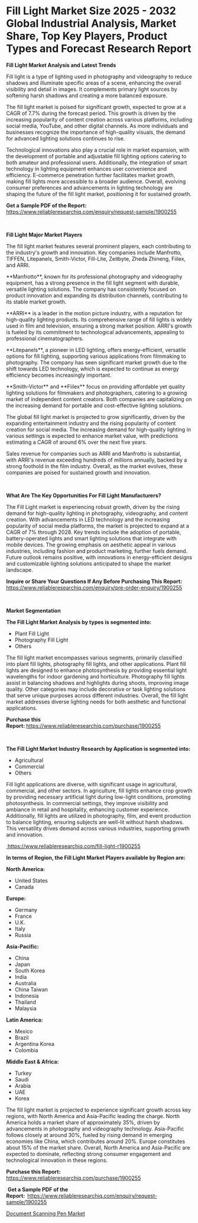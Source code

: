 <p><h1>Fill Light Market Size 2025 - 2032 Global Industrial Analysis, Market Share, Top Key Players, Product Types and Forecast Research Report</h1></p><p><strong>Fill Light Market Analysis and Latest Trends</strong></p>
<p><p>Fill light is a type of lighting used in photography and videography to reduce shadows and illuminate specific areas of a scene, enhancing the overall visibility and detail in images. It complements primary light sources by softening harsh shadows and creating a more balanced exposure.</p><p>The fill light market is poised for significant growth, expected to grow at a CAGR of 7.7% during the forecast period. This growth is driven by the increasing popularity of content creation across various platforms, including social media, YouTube, and other digital channels. As more individuals and businesses recognize the importance of high-quality visuals, the demand for advanced lighting solutions continues to rise.</p><p>Technological innovations also play a crucial role in market expansion, with the development of portable and adjustable fill lighting options catering to both amateur and professional users. Additionally, the integration of smart technology in lighting equipment enhances user convenience and efficiency. E-commerce penetration further facilitates market growth, making fill lights more accessible to a broader audience. Overall, evolving consumer preferences and advancements in lighting technology are shaping the future of the fill light market, positioning it for sustained growth.</p></p>
<p><strong>Get a Sample PDF of the Report:&nbsp;</strong> <a href="https://www.reliableresearchiq.com/enquiry/request-sample/1900255?utm_campaign=2230&utm_medium=2&utm_source=Github&utm_content=ia&utm_term=09022025&utm_id=fill-light">https://www.reliableresearchiq.com/enquiry/request-sample/1900255</a></p>
<p>&nbsp;</p>
<p><strong>Fill Light Major Market Players</strong></p>
<p><p>The fill light market features several prominent players, each contributing to the industry's growth and innovation. Key companies include Manfrotto, TIFFEN, Litepanels, Smith-Victor, Fill-Lite, Zeitbyte, Zheda Zhineng, Fiilex, and ARRI.</p><p>**Manfrotto**, known for its professional photography and videography equipment, has a strong presence in the fill light segment with durable, versatile lighting solutions. The company has consistently focused on product innovation and expanding its distribution channels, contributing to its stable market growth.</p><p>**ARRI** is a leader in the motion picture industry, with a reputation for high-quality lighting products. Its comprehensive range of fill lights is widely used in film and television, ensuring a strong market position. ARRI's growth is fueled by its commitment to technological advancements, appealing to professional cinematographers.</p><p>**Litepanels**, a pioneer in LED lighting, offers energy-efficient, versatile options for fill lighting, supporting various applications from filmmaking to photography. The company has seen significant market growth due to the shift towards LED technology, which is expected to continue as energy efficiency becomes increasingly important.</p><p>**Smith-Victor** and **Fiilex** focus on providing affordable yet quality lighting solutions for filmmakers and photographers, catering to a growing market of independent content creators. Both companies are capitalizing on the increasing demand for portable and cost-effective lighting solutions.</p><p>The global fill light market is projected to grow significantly, driven by the expanding entertainment industry and the rising popularity of content creation for social media. The increasing demand for high-quality lighting in various settings is expected to enhance market value, with predictions estimating a CAGR of around 6% over the next five years.</p><p>Sales revenue for companies such as ARRI and Manfrotto is substantial, with ARRI's revenue exceeding hundreds of millions annually, backed by a strong foothold in the film industry. Overall, as the market evolves, these companies are poised for sustained growth and innovation.</p></p>
<p>&nbsp;</p>
<p><strong>What Are The Key Opportunities For Fill Light Manufacturers?</strong></p>
<p><p>The Fill Light market is experiencing robust growth, driven by the rising demand for high-quality lighting in photography, videography, and content creation. With advancements in LED technology and the increasing popularity of social media platforms, the market is projected to expand at a CAGR of 7% through 2028. Key trends include the adoption of portable, battery-operated lights and smart lighting solutions that integrate with mobile devices. The growing emphasis on aesthetic appeal in various industries, including fashion and product marketing, further fuels demand. Future outlook remains positive, with innovations in energy-efficient designs and customizable lighting solutions anticipated to shape the market landscape.</p></p>
<p><strong>Inquire or Share Your Questions If Any Before Purchasing This Report:</strong> <a href="https://www.reliableresearchiq.com/enquiry/pre-order-enquiry/1900255?utm_campaign=2230&utm_medium=2&utm_source=Github&utm_content=ia&utm_term=09022025&utm_id=fill-light">https://www.reliableresearchiq.com/enquiry/pre-order-enquiry/1900255</a></p>
<p>&nbsp;</p>
<p><strong>Market Segmentation</strong></p>
<p><strong>The Fill Light Market Analysis by types is segmented into:</strong></p>
<p><ul><li>Plant Fill Light</li><li>Photography Fill Light</li><li>Others</li></ul></p>
<p><p>The fill light market encompasses various segments, primarily classified into plant fill lights, photography fill lights, and other applications. Plant fill lights are designed to enhance photosynthesis by providing essential light wavelengths for indoor gardening and horticulture. Photography fill lights assist in balancing shadows and highlights during shoots, improving image quality. Other categories may include decorative or task lighting solutions that serve unique purposes across different industries. Overall, the fill light market addresses diverse lighting needs for both aesthetic and functional applications.</p></p>
<p><strong>Purchase this Report:&nbsp;</strong><a href="https://www.reliableresearchiq.com/purchase/1900255?utm_campaign=2230&utm_medium=2&utm_source=Github&utm_content=ia&utm_term=09022025&utm_id=fill-light">https://www.reliableresearchiq.com/purchase/1900255</a></p>
<p>&nbsp;</p>
<p><strong>The Fill Light Market Industry Research by Application is segmented into:</strong></p>
<p><ul><li>Agricultural</li><li>Commercial</li><li>Others</li></ul></p>
<p><p>Fill light applications are diverse, with significant usage in agricultural, commercial, and other sectors. In agriculture, fill lights enhance crop growth by providing necessary artificial light during low-light conditions, promoting photosynthesis. In commercial settings, they improve visibility and ambiance in retail and hospitality, enhancing customer experience. Additionally, fill lights are utilized in photography, film, and event production to balance lighting, ensuring subjects are well-lit without harsh shadows. This versatility drives demand across various industries, supporting growth and innovation.</p></p>
<p><a href="https://www.reliableresearchiq.com/fill-light-r1900255?utm_campaign=2230&utm_medium=2&utm_source=Github&utm_content=ia&utm_term=09022025&utm_id=fill-light">&nbsp;https://www.reliableresearchiq.com/fill-light-r1900255</a></p>
<p><strong>In terms of Region, the Fill Light Market Players available by Region are:</strong></p>
<p>
    <p> <strong> North America: </strong>
        <ul>
            <li>United States</li>
            <li>Canada</li>
        </ul>
        </p> 
    <p> <strong> Europe: </strong>
        <ul>
            <li>Germany</li>
            <li>France</li>
            <li>U.K.</li>
            <li>Italy</li>
            <li>Russia</li>
        </ul>
        </p> 
    <p> <strong> Asia-Pacific: </strong>
        <ul>
            <li>China</li>
            <li>Japan</li>
            <li>South Korea</li>
            <li>India</li>
            <li>Australia</li>
            <li>China Taiwan</li>
            <li>Indonesia</li>
            <li>Thailand</li>
            <li>Malaysia</li>
        </ul>
        </p> 
    <p> <strong> Latin America: </strong>
        <ul>
            <li>Mexico</li>
            <li>Brazil</li>
            <li>Argentina Korea</li>
            <li>Colombia</li>
        </ul>
        </p> 
    <p> <strong> Middle East & Africa: </strong>
        <ul>
            <li>Turkey</li>
            <li>Saudi</li>
            <li>Arabia</li>
            <li>UAE</li>
            <li>Korea</li>
        </ul>
    </p>
    </p>
<p><p>The fill light market is projected to experience significant growth across key regions, with North America and Asia-Pacific leading the charge. North America holds a market share of approximately 35%, driven by advancements in photography and videography technology. Asia-Pacific follows closely at around 30%, fueled by rising demand in emerging economies like China, which contributes around 20%. Europe constitutes about 15% of the market share. Overall, North America and Asia-Pacific are expected to dominate, reflecting strong consumer engagement and technological innovation in these regions.</p></p>
<p><strong>Purchase this Report: </strong><a href="https://www.reliableresearchiq.com/purchase/1900255?utm_campaign=2230&utm_medium=2&utm_source=Github&utm_content=ia&utm_term=09022025&utm_id=fill-light">https://www.reliableresearchiq.com/purchase/1900255</a></p>
<p>&nbsp;<strong>Get a Sample PDF of the Report:&nbsp;&nbsp;</strong><a href="https://www.reliableresearchiq.com/enquiry/request-sample/1900255?utm_campaign=2230&utm_medium=2&utm_source=Github&utm_content=ia&utm_term=09022025&utm_id=fill-light">https://www.reliableresearchiq.com/enquiry/request-sample/1900255</a></p>
<p><strong></strong></p>
<p><p><a href="https://github.com/dmitriyvo6rog/Market-Research-Report-List-1/blob/main/document-scanning-pen-market.md?utm_campaign=2230&utm_medium=2&utm_source=Github&utm_content=ia&utm_term=09022025&utm_id=fill-light">Document Scanning Pen Market</a></p></p>